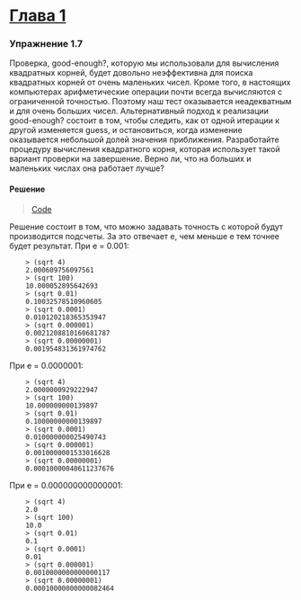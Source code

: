 # [Глава 1](../index.md#Глава-1-Построение-абстракций-с-помощью-процедур)

### Упражнение 1.7
Проверка, good-enough?, которую мы использовали для вычисления квадратных корней, будет довольно неэффективна для поиска квадратных корней от очень маленьких чисел. Кроме того, в настоящих компьютерах арифметические операции почти всегда вычисляются с ограниченной точностью. Поэтому наш тест оказывается неадекватным и для очень больших чисел. Альтернативный подход к реализации good-enough? состоит в том, чтобы следить, как от одной итерации к другой изменяется guess, и остановиться, когда изменение оказывается небольшой долей значения приближения. Разработайте процедуру вычисления квадратного корня, которая использует такой вариант проверки на завершение. Верно ли, что на больших и маленьких числах она работает лучше?

#### Решение
> [Code](../../src/chapter1/1.7.rkt)

Решение состоит в том, что можно задавать точность с которой будут производится подсчеты.
За это отвечает e, чем меньше e тем точнее будет результат.
При e = 0.001:
```
    > (sqrt 4)
    2.000609756097561
    > (sqrt 100)
    10.000052895642693
    > (sqrt 0.01)
    0.10032578510960605
    > (sqrt 0.0001) 
    0.010120218365353947
    > (sqrt 0.000001)
    0.0021208810160681787
    > (sqrt 0.00000001) 
    0.001954831361974762
```

При е = 0.0000001:
```
    > (sqrt 4)
    2.0000000929222947
    > (sqrt 100) 
    10.000000000139897
    > (sqrt 0.01) 
    0.10000000000139897
    > (sqrt 0.0001) 
    0.010000000025490743
    > (sqrt 0.000001) 
    0.0010000001533016628
    > (sqrt 0.00000001) 
    0.00010000040611237676
```

При е = 0.000000000000001:
```
    > (sqrt 4) 
    2.0
    > (sqrt 100) 
    10.0
    > (sqrt 0.01) 
    0.1
    > (sqrt 0.0001) 
    0.01
    > (sqrt 0.000001)
    0.0010000000000000117
    > (sqrt 0.00000001)
    0.00010000000000082464
```
